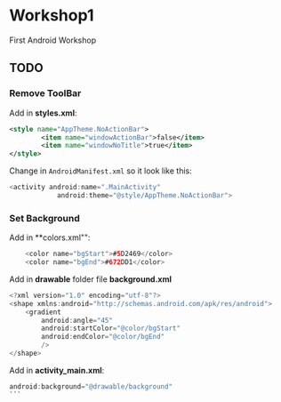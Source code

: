 # Workshop1
First Android Workshop

## TODO

### Remove ToolBar
Add in **styles.xml**:
```xml
<style name="AppTheme.NoActionBar">
        <item name="windowActionBar">false</item>
        <item name="windowNoTitle">true</item>
</style>
```

Change in `AndroidManifest.xml` so it look like this:
```java
<activity android:name=".MainActivity"
            android:theme="@style/AppTheme.NoActionBar">
```

### Set Background
Add in **colors.xml"":
```java
    <color name="bgStart">#5D2469</color>
    <color name="bgEnd">#672DD1</color>
```

Add in **drawable** folder file **background.xml**
```java
<?xml version="1.0" encoding="utf-8"?>
<shape xmlns:android="http://schemas.android.com/apk/res/android">
    <gradient
        android:angle="45"
        android:startColor="@color/bgStart"
        android:endColor="@color/bgEnd"
        />
</shape>
```

Add in **activity_main.xml**:
````java
android:background="@drawable/background"
```